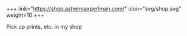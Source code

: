 +++
link="https://shop.ashermaxperlman.com/"
icon="svg/shop.svg"
weight=10
+++

Pick up prints, etc. in my shop